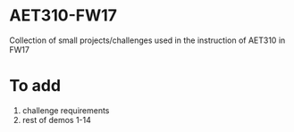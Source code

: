# AET310-FW17
Collection of small projects/challenges used in the instruction of AET310 in FW17

# To add
  1. challenge requirements
  2. rest of demos 1-14
